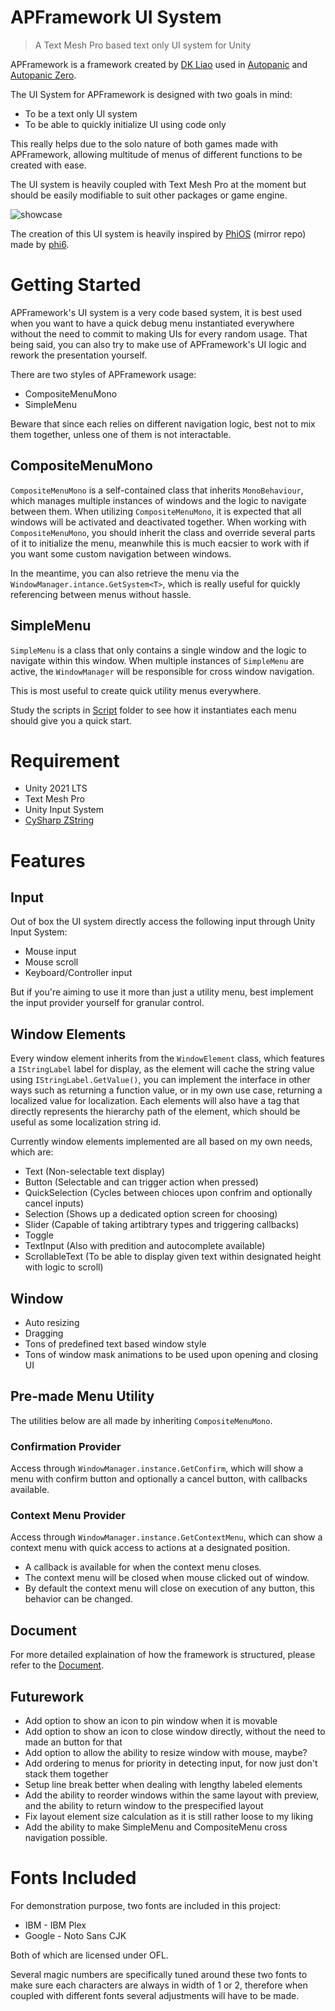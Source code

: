 # APFramework UI System

> A Text Mesh Pro based text only UI system for Unity

APFramework is a framework created by [DK Liao](https://twitter.com/RandomDevDK) used in [Autopanic](https://store.steampowered.com/app/1274830) and [Autopanic Zero](https://store.steampowered.com/app/1423670).

The UI System for APFramework is designed with two goals in mind:

- To be a text only UI system
- To be able to quickly initialize UI using code only

This really helps due to the solo nature of both games made with APFramework, allowing multitude of menus of different functions to be created with ease.

The UI system is heavily coupled with Text Mesh Pro at the moment but should be easily modifiable to suit other packages or game engine.

![showcase](https://blog.chosenconcept.dev/images/posts/autopanic-devlog/0007/3.gif)

The creation of this UI system is heavily inspired by [PhiOS](https://github.com/pblca/PhiOS) (mirror repo) made by [phi6](https://twitter.com/phi6).

# Getting Started

APFramework's UI system is a very code based system, it is best used when you want to have a quick debug menu instantiated everywhere without the need to commit to making UIs for every random usage. That being said, you can also try to make use of APFramework's UI logic and rework the presentation yourself.

There are two styles of APFramework usage:

- CompositeMenuMono
- SimpleMenu

Beware that since each relies on different navigation logic, best not to mix them together, unless one of them is not interactable.

## CompositeMenuMono

`CompositeMenuMono` is a self-contained class that inherits `MonoBehaviour`, which manages multiple instances of windows and the logic to navigate between them. When utilizing `CompositeMenuMono`, it is expected that all windows will be activated and deactivated together. When working with `CompositeMenuMono`, you should inherit the class and override several parts of it to initialize the menu, meanwhile this is much eacsier to work with if you want some custom navigation between windows.

In the meantime, you can also retrieve the menu via the `WindowManager.intance.GetSystem<T>`, which is really useful for quickly referencing between menus without hassle.

## SimpleMenu

`SimpleMenu` is a class that only contains a single window and the logic to navigate within this window. When multiple instances of `SimpleMenu` are active, the `WindowManager` will be responsible for cross window navigation.

This is most useful to create quick utility menus everywhere.

Study the scripts in [Script](https://github.com/dklassic/APFrameworkUI/tree/main/Assets/Script) folder to see how it instantiates each menu should give you a quick start.

# Requirement

- Unity 2021 LTS
- Text Mesh Pro
- Unity Input System
- [CySharp ZString](https://github.com/Cysharp/ZString)

# Features

## Input

Out of box the UI system directly access the following input through Unity Input System:

- Mouse input
- Mouse scroll
- Keyboard/Controller input

But if you're aiming to use it more than just a utility menu, best implement the input provider yourself for granular control.

## Window Elements

Every window element inherits from the `WindowElement` class, which features a `IStringLabel` label for display, as the element will cache the string value using `IStringLabel.GetValue()`, you can implement the interface in other ways such as returning a function value, or in my own use case, returning a localized value for localization. Each elements will also have a tag that directly represents the hierarchy path of the element, which should be useful as some localization string id.

Currently window elements implemented are all based on my own needs, which are:

- Text (Non-selectable text display)
- Button (Selectable and can trigger action when pressed)
- QuickSelection (Cycles between chioces upon confrim and optionally cancel inputs)
- Selection (Shows up a dedicated option screen for choosing)
- Slider (Capable of taking artibtrary types and triggering callbacks)
- Toggle
- TextInput (Also with predition and autocomplete available)
- ScrollableText (To be able to display given text within designated height with logic to scroll)

## Window

- Auto resizing
- Dragging
- Tons of predefined text based window style
- Tons of window mask animations to be used upon opening and closing UI

## Pre-made Menu Utility

The utilities below are all made by inheriting `CompositeMenuMono`.

### Confirmation Provider

Access through `WindowManager.instance.GetConfirm`, which will show a menu with confirm button and optionally a cancel button, with callbacks available.

### Context Menu Provider

Access through `WindowManager.instance.GetContextMenu`, which can show a context menu with quick access to actions at a designated position.

- A callback is available for when the context menu closes.
- The context menu will be closed when mouse clicked out of window.
- By default the context menu will close on execution of any button, this behavior can be changed.

## Document

For more detailed explaination of how the framework is structured, please refer to the [Document](https://github.com/dklassic/APFrameworkUI/blob/next/Document.md).

## Futurework

- Add option to show an icon to pin window when it is movable
- Add option to show an icon to close window directly, without the need to made an button for that
- Add option to allow the ability to resize window with mouse, maybe?
- Add ordering to menus for priority in detecting input, for now just don't stack them together
- Setup line break better when dealing with lengthy labeled elements
- Add the ability to reorder windows within the same layout with preview, and the ability to return window to the prespecified layout
- Fix layout element size calculation as it is still rather loose to my liking
- Add the ability to make SimpleMenu and CompositeMenu cross navigation possible.

# Fonts Included

For demonstration purpose, two fonts are included in this project:

- IBM - IBM Plex
- Google - Noto Sans CJK

Both of which are licensed under OFL.

Several magic numbers are specifically tuned around these two fonts to make sure each characters are always in width of 1 or 2, therefore when coupled with different fonts several adjustments will have to be made.
